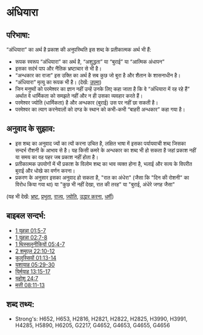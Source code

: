 ﻿# अंधियारा #

## परिभाषा: ##

“अंधियारा” का अर्थ है प्रकाश की अनुपस्थिति इस शब्द के प्रतीकात्मक अर्थ भी हैं:

* रूपक स्वरूप “अंधियारा” का अर्थ है, “अशुद्धता” या “बुराई” या “आत्मिक अंधापन”
* इसका सदंर्भ पाप और नैतिक भ्रष्टाचार से भी है।
* “अन्धकार का राजा” इस उक्ति का अर्थ है सब कुछ जो बुरा है और शैतान के शासनाधीन है।
* “अंधियारा” मृत्यु का रूपक भी है। (देखें: [उपमा](rc://en/ta/man/translate/figs-metaphor))
* जिन मनुष्यों को परमेश्वर का ज्ञान नहीं उन्हें उनके लिए कहा जाता है कि वे “अंधियारा में रह रहे हैं” अर्थात वे धार्मिकता को समझते नहीं और न ही उसका व्यवहार करते हैं।
* परमेश्वर ज्योति (धार्मिकता) है और अन्धकार (बुराई) उस पर नहीं छा सकती है।
* परमेश्वर का त्याग करनेवालों को दण्ड के स्थान को कभी-कभी “बाहरी अन्धकार” कहा गया है।

## अनुवाद के सुझाव: ##

* इस शब्द का अनुवाद ज्यों का त्यों करना उचित है, लक्षित भाषा में इसका पर्यायवाची शब्द जिसका सन्दर्भ रौशनी के आभाव से है। यह किसी कमरे के अन्धकार का शब्द भी हो सकता है जहां प्रकाश नहीं या समय का वह पहर जब प्रकाश नहीं होता है।
* प्रतीकात्मक उपयोगों में भी प्रकाश के विलोम शब्द का भाव व्यक्त होना है, भलाई और सत्य के विपरीत बुराई और धोखे का वर्णन करना।
* प्रकरण के अनुसार इसका अनुवाद हो सकता है, "रात का अंधेरा" (जैसा कि "दिन की रोशनी" का विरोध किया गया था) या "कुछ भी नहीं देखा, रात की तरह" या "बुराई, अंधेरे जगह जैसा"

(यह भी देखें: [भ्रष्ट](../other/corrupt.md), [प्रभुता](../kt/dominion.md), [राज्य](../other/kingdom.md), [ज्योति](../other/light.md), [उद्धार करना](../kt/redeem.md), [धर्मी](../kt/righteous.md))

## बाइबल सन्दर्भ: ##

* [1 यूहन्ना 01:5-7](rc://en/tn/help/1jn/01/05)
* [1 यूहन्ना 02:7-8](rc://en/tn/help/1jn/02/07)
* [1 थिस्सलुनीकियों 05:4-7](rc://en/tn/help/1th/05/04)
* [2 शमूएल 22:10-12](rc://en/tn/help/2sa/22/10)
* [कुलुस्सियों 01:13-14](rc://en/tn/help/col/01/13)
* [यशायाह 05:29-30](rc://en/tn/help/isa/05/29)
* [यिर्मयाह 13:15-17](rc://en/tn/help/jer/13/15)
* [यहोशू 24:7](rc://en/tn/help/jos/24/07)
* [मत्ती 08:11-13](rc://en/tn/help/mat/08/11)

## शब्द तथ्य: ##

* Strong's: H652, H653, H2816, H2821, H2822, H2825, H3990, H3991, H4285, H5890, H6205, G2217, G4652, G4653, G4655, G4656
